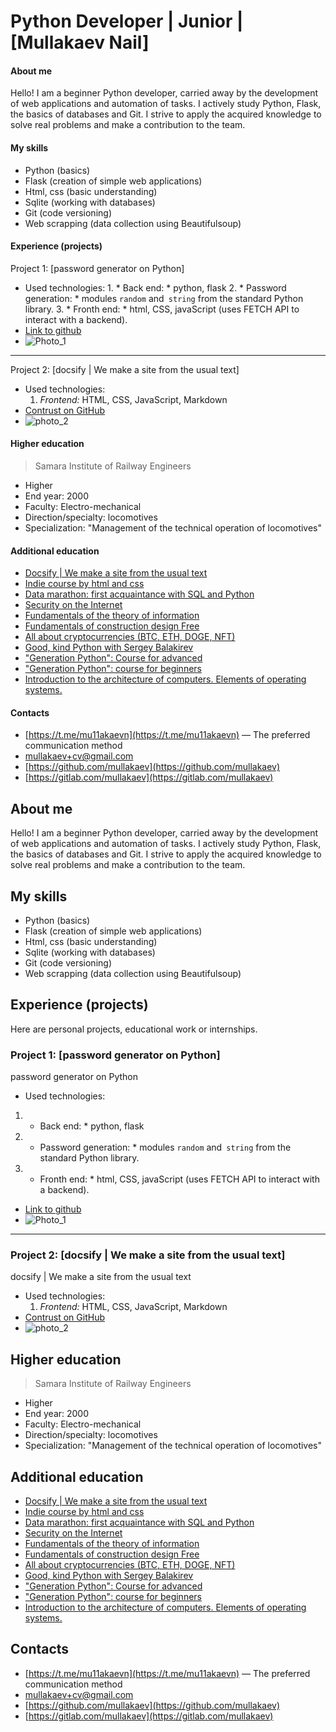<!--README.md-->

# Python Developer | Junior | [Mullakaev Nail]

<!-- tabs:start -->

#### **About me**

Hello! I am a beginner Python developer, carried away by the development of web applications and automation of tasks. I actively study Python, Flask, the basics of databases and Git. I strive to apply the acquired knowledge to solve real problems and make a contribution to the team.

#### **My skills**

* Python (basics)
* Flask (creation of simple web applications)
* Html, css (basic understanding)
* Sqlite (working with databases)
* Git (code versioning)
* Web scrapping (data collection using Beautifulsoup)

#### **Experience (projects)**

Project 1: [password generator on Python]
  *   Used technologies: 
    1. * Back end: * python, flask 
    2. * Password generation: * modules `random` and` string` from the standard Python library. 
    3. * Fronth end: * html, CSS, javaScript (uses FETCH API to interact with a backend).
  * [Link to github](https://github.com/mullakaev/python-password-generator)
  * ![Photo_1](/resources/assets/01.png ':size=30%')
---
Project 2: [docsify | We make a site from the usual text]
  * Used technologies: 
    1. *Frontend:* HTML, CSS, JavaScript, Markdown
  * [Contrust on GitHub](https://github.com/mullakaev/cv)
  * ![photo_2](/resources/assets/02.png ':size=30%')

#### **Higher education**

> Samara Institute of Railway Engineers
* Higher
* End year: 2000
* Faculty: Electro-mechanical
* Direction/specialty: locomotives
* Specialization: "Management of the technical operation of locomotives"

#### **Additional education**

* [Docsify | We make a site from the usual text](https://stepik.org/cert/2928132)
* [Indie course by html and css](https://stepik.org/cert/2926316)
* [Data marathon: first acquaintance with SQL and Python](https://stepik.org/cert/2922209)
* [Security on the Internet](https://stepik.org/cert/2915607)
* [Fundamentals of the theory of information](https://stepik.org/cert/2907800)
* [Fundamentals of construction design Free](https://stepik.org/cert/2890456)
* [All about cryptocurrencies (BTC, ETH, DOGE, NFT)](https://stepik.org/cert/2890316)
* [Good, kind Python with Sergey Balakirev](https://stepik.org/cert/2878697)
* ["Generation Python": Course for advanced](https://stepik.org/cert/2793177)
* ["Generation Python": course for beginners](https://stepik.org/cert/2608952)
* [Introduction to the architecture of computers. Elements of operating systems.](https://stepik.org/cert/2190734)

#### **Contacts**

* [https://t.me/mu11akaevn](https://t.me/mu11akaevn) — The preferred communication method
* [mullakaev+cv@gmail.com](mailto:mullakaev+cv@gmail.com)
* [https://github.com/mullakaev](https://github.com/mullakaev)
* [https://gitlab.com/mullakaev](https://gitlab.com/mullakaev)
<!-- tabs:end -->

## About me
Hello! I am a beginner Python developer, carried away by the development of web applications and automation of tasks. I actively study Python, Flask, the basics of databases and Git. I strive to apply the acquired knowledge to solve real problems and make a contribution to the team.

## My skills

* Python (basics)
* Flask (creation of simple web applications)
* Html, css (basic understanding)
* Sqlite (working with databases)
* Git (code versioning)
* Web scrapping (data collection using Beautifulsoup)

## Experience (projects)

Here are personal projects, educational work or internships.

### Project 1: [password generator on Python]

password generator on Python
*   Used technologies: 
  1. * Back end: * python, flask 
  2. * Password generation: * modules `random` and` string` from the standard Python library. 
  3. * Fronth end: * html, CSS, javaScript (uses FETCH API to interact with a backend).
* [Link to github](https://github.com/mullakaev/python-password-generator)
* ![Photo_1](/resources/assets/01.png ':size=30%')
---
### Project 2: [docsify | We make a site from the usual text]

docsify | We make a site from the usual text
* Used technologies: 
  1. *Frontend:* HTML, CSS, JavaScript, Markdown
* [Contrust on GitHub](https://github.com/mullakaev/cv)
* ![photo_2](/resources/assets/02.png ':size=30%')

## Higher education

> Samara Institute of Railway Engineers
* Higher
* End year: 2000
* Faculty: Electro-mechanical
* Direction/specialty: locomotives
* Specialization: "Management of the technical operation of locomotives"

## Additional education

* [Docsify | We make a site from the usual text](https://stepik.org/cert/2928132)
* [Indie course by html and css](https://stepik.org/cert/2926316)
* [Data marathon: first acquaintance with SQL and Python](https://stepik.org/cert/2922209)
* [Security on the Internet](https://stepik.org/cert/2915607)
* [Fundamentals of the theory of information](https://stepik.org/cert/2907800)
* [Fundamentals of construction design Free](https://stepik.org/cert/2890456)
* [All about cryptocurrencies (BTC, ETH, DOGE, NFT)](https://stepik.org/cert/2890316)
* [Good, kind Python with Sergey Balakirev](https://stepik.org/cert/2878697)
* ["Generation Python": Course for advanced](https://stepik.org/cert/2793177)
* ["Generation Python": course for beginners](https://stepik.org/cert/2608952)
* [Introduction to the architecture of computers. Elements of operating systems.](https://stepik.org/cert/2190734)

## Contacts

* [https://t.me/mu11akaevn](https://t.me/mu11akaevn) — The preferred communication method
* [mullakaev+cv@gmail.com](mailto:mullakaev+cv@gmail.com)
* [https://github.com/mullakaev](https://github.com/mullakaev)
* [https://gitlab.com/mullakaev](https://gitlab.com/mullakaev)

